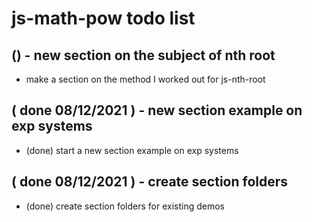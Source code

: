 # js-math-pow todo list

## () - new section on the subject of nth root
* make a section on the method I worked out for js-nth-root

## ( done 08/12/2021 ) - new section example on exp systems
* (done) start a new section example on exp systems

## ( done 08/12/2021 ) - create section folders
* (done) create section folders for existing demos